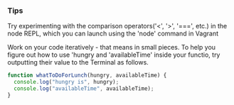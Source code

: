 ### Tips
Try experimenting with the comparison operators('<', '>', '===', etc.) in the node REPL, which you can launch using the 'node' command in Vagrant

Work on your code iteratively - that means in small pieces.
To help you figure out  how to use 'hungry and 'availableTime' inside your functio, try outputting their value to the Terminal as follows.

```javascript
function whatToDoForLunch(hungry, availableTime) {
  console.log("hungry is", hungry);
  console.log("availableTime", availableTime);
}
```